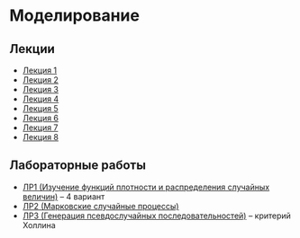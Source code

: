 # Моделирование 

## Лекции

- [Лекция 1](https://github.com/ilyasssklimov/bmstu_all/tree/sem_07/sem_07/Modeling/lections/lection_01.md)
- [Лекция 2](https://github.com/ilyasssklimov/bmstu_all/tree/sem_07/sem_07/Modeling/lections/lection_02.md)
- [Лекция 3](https://github.com/ilyasssklimov/bmstu_all/tree/sem_07/sem_07/Modeling/lections/lection_03.md)
- [Лекция 4](https://github.com/ilyasssklimov/bmstu_all/tree/sem_07/sem_07/Modeling/lections/lection_04.md)
- [Лекция 5](https://github.com/ilyasssklimov/bmstu_all/tree/sem_07/sem_07/Modeling/lections/lection_05.md)
- [Лекция 6](https://github.com/ilyasssklimov/bmstu_all/tree/sem_07/sem_07/Modeling/lections/lection_06.md)
- [Лекция 7](https://github.com/ilyasssklimov/bmstu_all/tree/sem_07/sem_07/Modeling/lections/lection_07.md)
- [Лекция 8](https://github.com/ilyasssklimov/bmstu_all/tree/sem_07/sem_07/Modeling/lections/lection_08.md)

## Лабораторные работы

- [ЛР1 (Изучение функций плотности и распределения случайных величин)](https://github.com/ilyasssklimov/bmstu_all/tree/sem_07/Modeling/labs/lab_01) – 4 вариант
- [ЛР2 (Марковские случайные процессы)](https://github.com/ilyasssklimov/bmstu_all/tree/sem_07/Modeling/labs/lab_02)
- [ЛР3 (Генерация псевдослучайных последовательностей)](https://github.com/ilyasssklimov/bmstu_all/tree/sem_07/Modeling/labs/lab_03) – критерий Холлина
